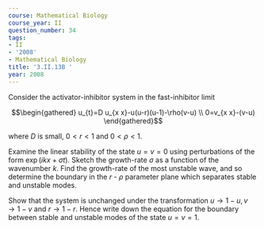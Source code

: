 ```yaml
---
course: Mathematical Biology
course_year: II
question_number: 34
tags:
- II
- '2008'
- Mathematical Biology
title: '3.II.13B '
year: 2008
---
```



Consider the activator-inhibitor system in the fast-inhibitor limit

$$\begin{gathered}
u_{t}=D u_{x x}-u(u-r)(u-1)-\rho(v-u) \\
0=v_{x x}-(v-u)
\end{gathered}$$

where $D$ is small, $0<r<1$ and $0<\rho<1$.

Examine the linear stability of the state $u=v=0$ using perturbations of the form $\exp (i k x+\sigma t)$. Sketch the growth-rate $\sigma$ as a function of the wavenumber $k$. Find the growth-rate of the most unstable wave, and so determine the boundary in the $r$ - $\rho$ parameter plane which separates stable and unstable modes.

Show that the system is unchanged under the transformation $u \rightarrow 1-u, v \rightarrow 1-v$ and $r \rightarrow 1-r$. Hence write down the equation for the boundary between stable and unstable modes of the state $u=v=1$.